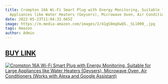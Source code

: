 ```yaml
---
title: Crompton 16A Wi-Fi Smart Plug with Energy Monitoring, Suitable for Large
  Appliances like Water Heaters (Geysers), Microwave Oven, Air Conditioners
date: 2022-05-23T11:04:33.665Z
image: https://m.media-amazon.com/images/I/41gS8mqXwQS._SL1000_.jpg
tags: Amazon
author: Admin
---
```

## [BUY LINK](https://amzn.to/3PzpB0P)

[![Crompton 16A Wi-Fi Smart Plug with Energy Monitoring, Suitable for Large Appliances like Water Heaters (Geysers), Microwave Oven, Air Conditioners (Works with Alexa and Google Assistant)](https://m.media-amazon.com/images/I/51b-AHZPuSS._SL1000_.jpg)](https://amzn.to/3PzpB0P)